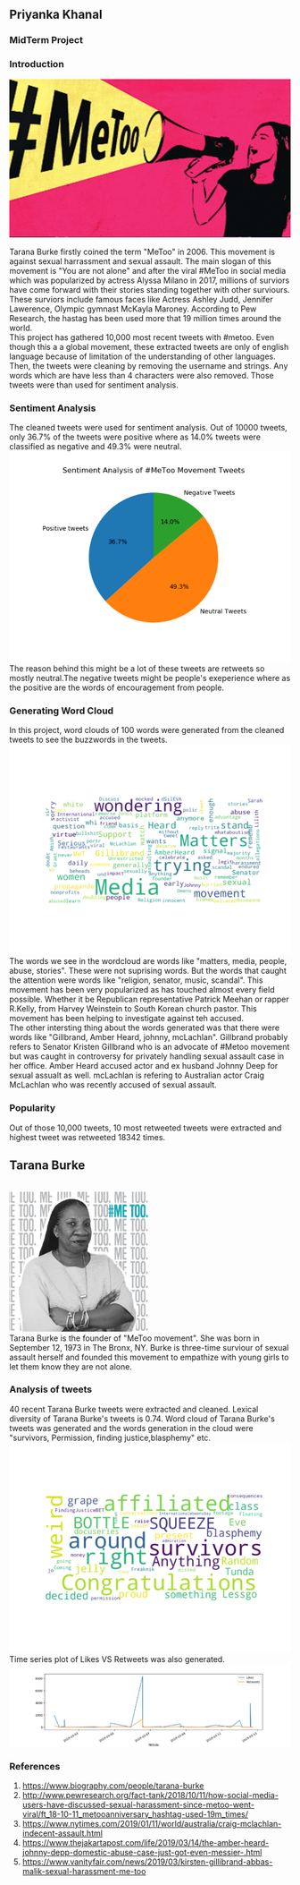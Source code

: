 ## Priyanka Khanal
### MidTerm Project
### Introduction
<img src="MeToo.jpeg">

Tarana Burke firstly coined the term "MeToo" in 2006. This movement is against sexual harrassment and sexual assault. The main slogan of this movement is "You are not alone" and after the viral #MeToo in social media which was popularized by actress Alyssa Milano in 2017, millions of surviors have come forward with their stories standing together with other surviours. These surviors include famous faces like Actress Ashley Judd, Jennifer Lawerence, Olympic gymnast McKayla Maroney. According to Pew Research, the hastag has been used more that 19 million times around the world.
<br>
This project has gathered 10,000 most recent tweets with #metoo. Even though this a a global movement, these extracted tweets are only of english language because of limitation of the understanding of other languages.  Then, the tweets were cleaning by removing the username and strings. Any words which are have less than 4 characters were also removed. Those tweets were than used for sentiment analysis.

### Sentiment Analysis
The cleaned tweets were used for sentiment analysis. Out of 10000 tweets, only 36.7% of the tweets were positive where as 14.0% tweets were classified as negative and 49.3% were neutral. 
<br>
<img src="sent_any.png" >
<br>
The reason behind this might be a lot of these tweets are retweets so mostly neutral.The negative tweets might be people's exeperience where as the positive are the words of encouragement from people. 

### Generating Word Cloud
In this project, word clouds of 100 words were generated from the cleaned tweets to see the buzzwords in the tweets. 
<br>
<img src="wordcloud_metoo.png" >
<br>
The words we see in the wordcloud are words like "matters, media, people, abuse, stories". These were not suprising words. But the words that caught the attention were words like "religion, senator, music, scandal". This movement has been very popularized as has touched almost every field possible. Whether it be Republican representative Patrick Meehan or rapper R.Kelly, from Harvey Weinstein to South Korean church pastor. This movement has been helping to investigate against teh accused. 
<br>
The other intersting thing about the words generated was that there were words like "Gillbrand, Amber Heard, johnny, mcLachlan". Gillbrand probably refers to Senator Kristen Gillbrand who is an advocate of #Metoo movement but was caught in controversy for privately handling sexual assault case in her office. Amber Heard accused actor and ex husband Johnny Deep for sexual assualt as well. mcLachlan is refering to Australian actor Craig McLachlan who was recently accused of sexual assault.

### Popularity
Out of those 10,000 tweets, 10 most retweeted tweets were extracted and highest tweet was retweeted 18342 times. 

## Tarana Burke
<br>
<img src="taranaburke.jpg" width="250" height="250">
<br>
Tarana Burke is the founder of "MeToo movement". She was born in September 12, 1973 in The Bronx, NY. Burke is three-time surviour of sexual assault herself and founded this movement to empathize with young girls to let them know they are not alone. 

### Analysis of tweets
40 recent Tarana Burke tweets were extracted and cleaned. Lexical diversity of Tarana Burke's tweets is 0.74. Word cloud of Tarana Burke's tweets was generated and the words generation in the cloud were "survivors, Permission, finding justice,blasphemy" etc. 
<br>
<img src="TBurke_tweets.png" >
<br>
Time series plot of Likes VS Retweets was also generated. 
<br>
<img src="timeseries.png" >
<br>

### References
1. https://www.biography.com/people/tarana-burke
2. http://www.pewresearch.org/fact-tank/2018/10/11/how-social-media-users-have-discussed-sexual-harassment-since-metoo-went-viral/ft_18-10-11_metooanniversary_hashtag-used-19m_times/
3. https://www.nytimes.com/2019/01/11/world/australia/craig-mclachlan-indecent-assault.html
4. https://www.thejakartapost.com/life/2019/03/14/the-amber-heard-johnny-depp-domestic-abuse-case-just-got-even-messier-.html
5. https://www.vanityfair.com/news/2019/03/kirsten-gillibrand-abbas-malik-sexual-harassment-me-too

